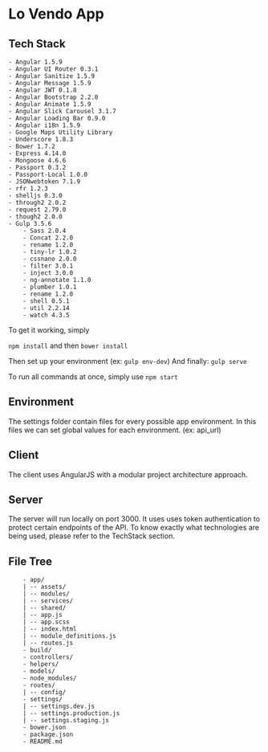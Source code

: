 # Lo Vendo App

## Tech Stack 
    - Angular 1.5.9
    - Angular UI Router 0.3.1
    - Angular Sanitize 1.5.9
    - Angular Message 1.5.9
    - Angular JWT 0.1.8
    - Angular Bootstrap 2.2.0
    - Angular Animate 1.5.9
    - Angular Slick Carousel 3.1.7
    - Angular Loading Bar 0.9.0
    - Angular i18n 1.5.9
    - Google Maps Utility Library
    - Underscore 1.8.3
    - Bower 1.7.2
    - Express 4.14.0
    - Mongoose 4.6.6
    - Passport 0.3.2
    - Passport-Local 1.0.0
    - JSONwebtoken 7.1.9
    - rfr 1.2.3
    - shelljs 0.3.0
    - through2 2.0.2
    - request 2.79.0
    - though2 2.0.0
    - Gulp 3.5.6
        - Sass 2.0.4
        - Concat 2.2.0
        - rename 1.2.0
        - tiny-lr 1.0.2
        - cssnano 2.0.0
        - filter 3.0.1
        - inject 3.0.0
        - ng-annotate 1.1.0
        - plumber 1.0.1
        - rename 1.2.0
        - shell 0.5.1
        - util 2.2.14
        - watch 4.3.5
        

        
To get it working, simply

`npm install` and then `bower install`

Then set up your environment (ex: `gulp env-dev`)
And finally: `gulp serve`

To run all commands at once, simply use `npm start`

## Environment
The settings folder contain files for every possible app environment. In this files we can set global values for each environment.
(ex: api_url)

## Client
The client uses AngularJS with a modular project architecture approach.

## Server
The server will run locally on port 3000. It uses uses token authentication to protect certain endpoints of the API. To know exactly what technologies
are being used, please refer to the TechStack section.

## File Tree

```
    - app/
    | -- assets/
    | -- modules/
    | -- services/
    | -- shared/
    | -- app.js
    | -- app.scss
    | -- index.html
    | -- module_definitions.js
    | -- routes.js
    - build/
    - controllers/
    - helpers/
    - models/
    - node_modules/
    - routes/
    | -- config/
    - settings/
    | -- settings.dev.js
    | -- settings.production.js
    | -- settings.staging.js
    - bower.json
    - package.json
    - README.md
```